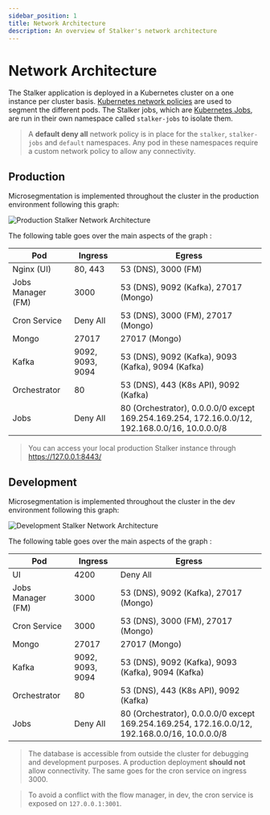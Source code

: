 ```yaml
---
sidebar_position: 1
title: Network Architecture
description: An overview of Stalker's network architecture
---
```


# Network Architecture

The Stalker application is deployed in a Kubernetes cluster on a one instance per cluster basis.
[Kubernetes network policies](https://kubernetes.io/docs/concepts/services-networking/network-policies/) are used to segment the different
pods. The Stalker jobs, which are [Kubernetes Jobs](https://kubernetes.io/docs/concepts/workloads/controllers/job/), are run in their own
namespace called `stalker-jobs` to isolate them.

> A **default deny all** network policy is in place for the `stalker`, `stalker-jobs` and `default` namespaces. Any pod in these namespaces
> require a custom network policy to allow any connectivity.

## Production

Microsegmentation is implemented throughout the cluster in the production environment following this graph:

![Production Stalker Network Architecture](/img/prod_network_architecture.png)

The following table goes over the main aspects of the graph :

| Pod               | Ingress          | Egress                                                                                         |
| ----------------- | ---------------- | ---------------------------------------------------------------------------------------------- |
| Nginx (UI)        | 80, 443          | 53 (DNS), 3000 (FM)                                                                            |
| Jobs Manager (FM) | 3000             | 53 (DNS), 9092 (Kafka), 27017 (Mongo)                                                          |
| Cron Service      | Deny All         | 53 (DNS), 3000 (FM), 27017 (Mongo)                                                             |
| Mongo             | 27017            | 27017 (Mongo)                                                                                  |
| Kafka             | 9092, 9093, 9094 | 53 (DNS), 9092 (Kafka), 9093 (Kafka), 9094 (Kafka)                                             |
| Orchestrator      | 80               | 53 (DNS), 443 (K8s API), 9092 (Kafka)                                                          |
| Jobs              | Deny All         | 80 (Orchestrator), 0.0.0.0/0 except 169.254.169.254, 172.16.0.0/12, 192.168.0.0/16, 10.0.0.0/8 |

> You can access your local production Stalker instance through https://127.0.0.1:8443/

## Development

Microsegmentation is implemented throughout the cluster in the dev environment following this graph:

![Development Stalker Network Architecture](/img/stalker_dev_arch.drawio.png)

The following table goes over the main aspects of the graph :

| Pod               | Ingress          | Egress                                                                                         |
| ----------------- | ---------------- | ---------------------------------------------------------------------------------------------- |
| UI                | 4200             | Deny All                                                                                       |
| Jobs Manager (FM) | 3000             | 53 (DNS), 9092 (Kafka), 27017 (Mongo)                                                          |
| Cron Service      | 3000             | 53 (DNS), 3000 (FM), 27017 (Mongo)                                                             |
| Mongo             | 27017            | 27017 (Mongo)                                                                                  |
| Kafka             | 9092, 9093, 9094 | 53 (DNS), 9092 (Kafka), 9093 (Kafka), 9094 (Kafka)                                             |
| Orchestrator      | 80               | 53 (DNS), 443 (K8s API), 9092 (Kafka)                                                          |
| Jobs              | Deny All         | 80 (Orchestrator), 0.0.0.0/0 except 169.254.169.254, 172.16.0.0/12, 192.168.0.0/16, 10.0.0.0/8 |

> The database is accessible from outside the cluster for debugging and development purposes. A production deployment **should not** allow
> connectivity. The same goes for the cron service on ingress 3000.

> To avoid a conflict with the flow manager, in dev, the cron service is exposed on `127.0.0.1:3001`.